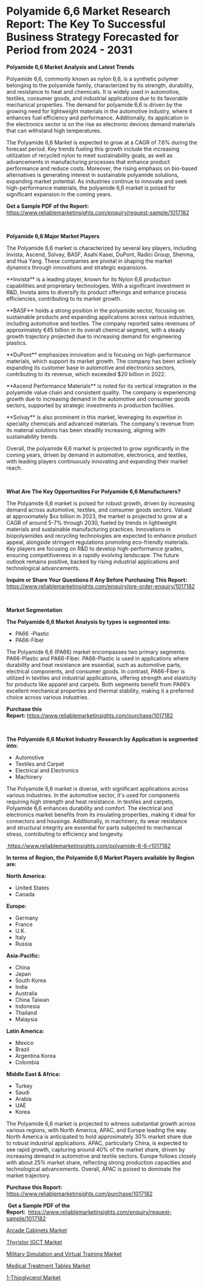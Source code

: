 <p><h1>Polyamide 6,6 Market Research Report: The Key To Successful Business Strategy Forecasted for Period from 2024 - 2031</h1></p><p><strong>Polyamide 6,6 Market Analysis and Latest Trends</strong></p>
<p><p>Polyamide 6,6, commonly known as nylon 6,6, is a synthetic polymer belonging to the polyamide family, characterized by its strength, durability, and resistance to heat and chemicals. It is widely used in automotive, textiles, consumer goods, and industrial applications due to its favorable mechanical properties. The demand for polyamide 6,6 is driven by the growing need for lightweight materials in the automotive industry, where it enhances fuel efficiency and performance. Additionally, its application in the electronics sector is on the rise as electronic devices demand materials that can withstand high temperatures.</p><p>The Polyamide 6,6 Market is expected to grow at a CAGR of 7.6% during the forecast period. Key trends fueling this growth include the increasing utilization of recycled nylon to meet sustainability goals, as well as advancements in manufacturing processes that enhance product performance and reduce costs. Moreover, the rising emphasis on bio-based alternatives is generating interest in sustainable polyamide solutions, expanding market potential. As industries continue to innovate and seek high-performance materials, the polyamide 6,6 market is poised for significant expansion in the coming years.</p></p>
<p><strong>Get a Sample PDF of the Report:&nbsp;</strong> <a href="https://www.reliablemarketinsights.com/enquiry/request-sample/1017182?utm_campaign=1166&utm_medium=2&utm_source=Github&utm_content=ia&utm_term=04122024&utm_id=polyamide-66">https://www.reliablemarketinsights.com/enquiry/request-sample/1017182</a></p>
<p>&nbsp;</p>
<p><strong>Polyamide 6,6 Major Market Players</strong></p>
<p><p>The Polyamide 6,6 market is characterized by several key players, including Invista, Ascend, Solvay, BASF, Asahi Kasei, DuPont, Radici Group, Shenma, and Hua Yang. These companies are pivotal in shaping the market dynamics through innovations and strategic expansions.</p><p>**Invista** is a leading player, known for its Nylon 6,6 production capabilities and proprietary technologies. With a significant investment in R&D, Invista aims to diversify its product offerings and enhance process efficiencies, contributing to its market growth.</p><p>**BASF** holds a strong position in the polyamide sector, focusing on sustainable products and expanding applications across various industries, including automotive and textiles. The company reported sales revenues of approximately €45 billion in its overall chemical segment, with a steady growth trajectory projected due to increasing demand for engineering plastics.</p><p>**DuPont** emphasizes innovation and is focusing on high-performance materials, which support its market growth. The company has been actively expanding its customer base in automotive and electronics sectors, contributing to its revenue, which exceeded $20 billion in 2022.</p><p>**Ascend Performance Materials** is noted for its vertical integration in the polyamide value chain and consistent quality. The company is experiencing growth due to increasing demand in the automotive and consumer goods sectors, supported by strategic investments in production facilities.</p><p>**Solvay** is also prominent in this market, leveraging its expertise in specialty chemicals and advanced materials. The company's revenue from its material solutions has been steadily increasing, aligning with sustainability trends.</p><p>Overall, the polyamide 6,6 market is projected to grow significantly in the coming years, driven by demand in automotive, electronics, and textiles, with leading players continuously innovating and expanding their market reach.</p></p>
<p>&nbsp;</p>
<p><strong>What Are The Key Opportunities For Polyamide 6,6 Manufacturers?</strong></p>
<p><p>The Polyamide 6,6 market is poised for robust growth, driven by increasing demand across automotive, textiles, and consumer goods sectors. Valued at approximately $xx billion in 2023, the market is projected to grow at a CAGR of around 5-7% through 2030, fueled by trends in lightweight materials and sustainable manufacturing practices. Innovations in biopolyamides and recycling technologies are expected to enhance product appeal, alongside stringent regulations promoting eco-friendly materials. Key players are focusing on R&D to develop high-performance grades, ensuring competitiveness in a rapidly evolving landscape. The future outlook remains positive, backed by rising industrial applications and technological advancements.</p></p>
<p><strong>Inquire or Share Your Questions If Any Before Purchasing This Report:</strong> <a href="https://www.reliablemarketinsights.com/enquiry/pre-order-enquiry/1017182?utm_campaign=1166&utm_medium=2&utm_source=Github&utm_content=ia&utm_term=04122024&utm_id=polyamide-66">https://www.reliablemarketinsights.com/enquiry/pre-order-enquiry/1017182</a></p>
<p>&nbsp;</p>
<p><strong>Market Segmentation</strong></p>
<p><strong>The Polyamide 6,6 Market Analysis by types is segmented into:</strong></p>
<p><ul><li>PA66 -Plastic</li><li>PA66-Fiber</li></ul></p>
<p><p>The Polyamide 6,6 (PA66) market encompasses two primary segments: PA66-Plastic and PA66-Fiber. PA66-Plastic is used in applications where durability and heat resistance are essential, such as automotive parts, electrical components, and consumer goods. In contrast, PA66-Fiber is utilized in textiles and industrial applications, offering strength and elasticity for products like apparel and carpets. Both segments benefit from PA66’s excellent mechanical properties and thermal stability, making it a preferred choice across various industries.</p></p>
<p><strong>Purchase this Report:&nbsp;</strong><a href="https://www.reliablemarketinsights.com/purchase/1017182?utm_campaign=1166&utm_medium=2&utm_source=Github&utm_content=ia&utm_term=04122024&utm_id=polyamide-66">https://www.reliablemarketinsights.com/purchase/1017182</a></p>
<p>&nbsp;</p>
<p><strong>The Polyamide 6,6 Market Industry Research by Application is segmented into:</strong></p>
<p><ul><li>Automotive</li><li>Textiles and Carpet</li><li>Electrical and Electronics</li><li>Machinery</li></ul></p>
<p><p>The Polyamide 6,6 market is diverse, with significant applications across various industries. In the automotive sector, it's used for components requiring high strength and heat resistance. In textiles and carpets, Polyamide 6,6 enhances durability and comfort. The electrical and electronics market benefits from its insulating properties, making it ideal for connectors and housings. Additionally, in machinery, its wear resistance and structural integrity are essential for parts subjected to mechanical stress, contributing to efficiency and longevity.</p></p>
<p><a href="https://www.reliablemarketinsights.com/polyamide-6-6-r1017182?utm_campaign=1166&utm_medium=2&utm_source=Github&utm_content=ia&utm_term=04122024&utm_id=polyamide-66">&nbsp;https://www.reliablemarketinsights.com/polyamide-6-6-r1017182</a></p>
<p><strong>In terms of Region, the Polyamide 6,6 Market Players available by Region are:</strong></p>
<p>
    <p> <strong> North America: </strong>
        <ul>
            <li>United States</li>
            <li>Canada</li>
        </ul>
        </p> 
    <p> <strong> Europe: </strong>
        <ul>
            <li>Germany</li>
            <li>France</li>
            <li>U.K.</li>
            <li>Italy</li>
            <li>Russia</li>
        </ul>
        </p> 
    <p> <strong> Asia-Pacific: </strong>
        <ul>
            <li>China</li>
            <li>Japan</li>
            <li>South Korea</li>
            <li>India</li>
            <li>Australia</li>
            <li>China Taiwan</li>
            <li>Indonesia</li>
            <li>Thailand</li>
            <li>Malaysia</li>
        </ul>
        </p> 
    <p> <strong> Latin America: </strong>
        <ul>
            <li>Mexico</li>
            <li>Brazil</li>
            <li>Argentina Korea</li>
            <li>Colombia</li>
        </ul>
        </p> 
    <p> <strong> Middle East & Africa: </strong>
        <ul>
            <li>Turkey</li>
            <li>Saudi</li>
            <li>Arabia</li>
            <li>UAE</li>
            <li>Korea</li>
        </ul>
    </p>
    </p>
<p><p>The Polyamide 6,6 market is projected to witness substantial growth across various regions, with North America, APAC, and Europe leading the way. North America is anticipated to hold approximately 30% market share due to robust industrial applications. APAC, particularly China, is expected to see rapid growth, capturing around 40% of the market share, driven by increasing demand in automotive and textile sectors. Europe follows closely with about 25% market share, reflecting strong production capacities and technological advancements. Overall, APAC is poised to dominate the market trajectory.</p></p>
<p><strong>Purchase this Report: </strong><a href="https://www.reliablemarketinsights.com/purchase/1017182?utm_campaign=1166&utm_medium=2&utm_source=Github&utm_content=ia&utm_term=04122024&utm_id=polyamide-66">https://www.reliablemarketinsights.com/purchase/1017182</a></p>
<p>&nbsp;<strong>Get a Sample PDF of the Report:&nbsp;&nbsp;</strong><a href="https://www.reliablemarketinsights.com/enquiry/request-sample/1017182?utm_campaign=1166&utm_medium=2&utm_source=Github&utm_content=ia&utm_term=04122024&utm_id=polyamide-66">https://www.reliablemarketinsights.com/enquiry/request-sample/1017182</a></p>
<p><strong></strong></p>
<p><p><a href="https://www.linkedin.com/pulse/analyzing-projected-cagr-111-arcade-cabinets-market-analysis-h7ege?utm_campaign=1166&utm_medium=2&utm_source=Github&utm_content=ia&utm_term=04122024&utm_id=polyamide-66">Arcade Cabinets Market</a></p><p><a href="https://issuu.com/reportprime-2/docs/thyristor-igct-market-size-2030.pptx?utm_campaign=1166&utm_medium=2&utm_source=Github&utm_content=ia&utm_term=04122024&utm_id=polyamide-66">Thyristor IGCT Market</a></p><p><a href="https://www.linkedin.com/pulse/military-simulation-virtual-training-market-analysis-share-wipke?utm_campaign=1166&utm_medium=2&utm_source=Github&utm_content=ia&utm_term=04122024&utm_id=polyamide-66">Military Simulation and Virtual Training Market</a></p><p><a href="https://www.linkedin.com/pulse/medical-treatment-tables-market-report-detailed-size-analysis-enrie?utm_campaign=1166&utm_medium=2&utm_source=Github&utm_content=ia&utm_term=04122024&utm_id=polyamide-66">Medical Treatment Tables Market</a></p><p><a href="https://issuu.com/reportprime-2/docs/1-thioglycerol-market-size-2030.pptx?utm_campaign=1166&utm_medium=2&utm_source=Github&utm_content=ia&utm_term=04122024&utm_id=polyamide-66">1-Thioglycerol Market</a></p></p>
